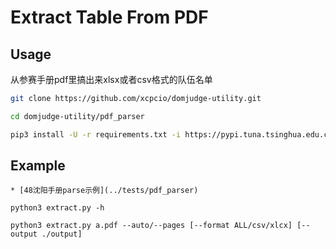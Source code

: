 # Extract Table From PDF

## Usage

从参赛手册pdf里搞出来xlsx或者csv格式的队伍名单

```bash
git clone https://github.com/xcpcio/domjudge-utility.git

cd domjudge-utility/pdf_parser

pip3 install -U -r requirements.txt -i https://pypi.tuna.tsinghua.edu.cn/simple/

```

## Example
```
* [48沈阳手册parse示例](../tests/pdf_parser)

python3 extract.py -h

python3 extract.py a.pdf --auto/--pages [--format ALL/csv/xlcx] [--output ./output]

```
